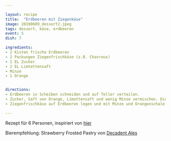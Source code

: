 ```yaml
---

layout: recipe
title:  "Erdbeeren mit Ziegenkäse"
image: 20190609_dessert2.jpeg
tags: dessert, käse, erdbeeren
event: 5
dish: 7

ingredients:
- 2 Kisten frische Erdbeeren
- 2 Packungen Ziegenfrischkäse (z.B. Chavroux)
- 1 EL Zucker
- 2 EL Limtettensaft
- Minze
- 1 Orange


directions:
- Erdbeeren in Scheiben schneiden und auf Teller verteilen.
- Zucker, Saft von Orange, Limettensaft und wenig Minze vermischen. Die Erdbeeren mit dem Saft marninieren. 
- Ziegenfrischkäse auf Erdbeeren legen und mit Minze und Orangenschale dekorieren. 

---
```


Rezept für 6 Personen, inspiriert von [hier](https://ich-liebe-kaese.at/rezepte/frischkaese-mousse-mit-erdbeeren-und-minze)

Bierempfehlung: Strawberry Frosted Pastry von [Decadent Ales](https://decadentales.square.site/)

